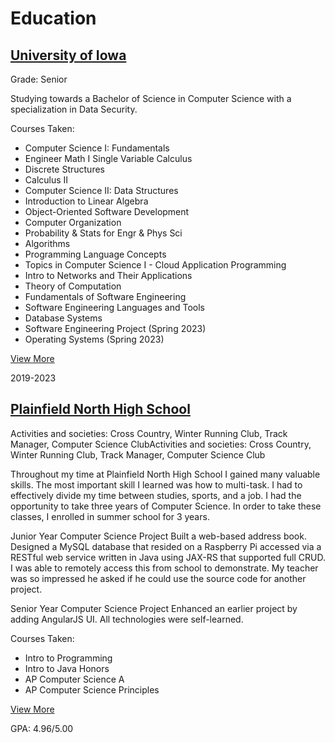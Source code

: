 # Education

## [University of Iowa](https://cs.uiowa.edu/)

Grade: Senior

Studying towards a Bachelor of Science in Computer Science with a specialization in Data Security.

   Courses Taken:

* Computer Science I: Fundamentals
* Engineer Math I Single Variable Calculus
* Discrete Structures
* Calculus II
* Computer Science II: Data Structures
* Introduction to Linear Algebra
* Object-Oriented Software Development
* Computer Organization
* Probability & Stats for Engr & Phys Sci
* Algorithms
* Programming Language Concepts
* Topics in Computer Science I - Cloud Application Programming
* Intro to Networks and Their Applications
* Theory of Computation
* Fundamentals of Software Engineering
* Software Engineering Languages and Tools
* Database Systems
* Software Engineering Project (Spring 2023)
* Operating Systems (Spring 2023)

[View More](../courses)

2019-2023

## [Plainfield North High School](https://pnhs.psd202.org/)

Activities and societies: Cross Country, Winter Running Club, Track Manager, Computer Science ClubActivities and societies: Cross Country, Winter Running Club, Track Manager, Computer Science Club

Throughout my time at Plainfield North High School I gained many valuable skills. The most important skill I learned was how to multi-task. I had to effectively divide my time between studies, sports, and a job. I had the opportunity to take three years of Computer Science. In order to take these classes, I enrolled in summer school for 3 years.

Junior Year Computer Science Project
Built a web-based address book. Designed a MySQL database that resided on a Raspberry Pi accessed via a RESTful web service written in Java using JAX-RS that supported full CRUD. I was able to remotely access this from school to demonstrate. My teacher was so impressed he asked if he could use the source code for another project.

Senior Year Computer Science Project
Enhanced an earlier project by adding AngularJS UI. All technologies were self-learned.

Courses Taken:

* Intro to Programming
* Intro to Java Honors
* AP Computer Science A
* AP Computer Science Principles

[View More](../courses)

GPA: 4.96/5.00
